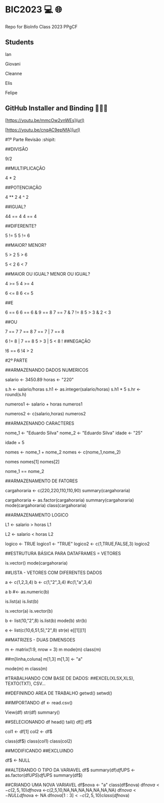 # BIC2023 :computer: :globe_with_meridians:

Repo for BioInfo Class 2023 PPgCF

## Students

Ian

Giovani

Cleanne

Elis

Felipe

## GitHub Installer and Binding 🐜🐝🐞

[https://youtu.be/mmcOw2ynWEs](url)

[https://youtu.be/cnqAC9epNfA](url)


#1º Parte Revisão :shipit:

##DIVISÃO

9/2

##MULTIPLICAÇÃO

4 * 2

##POTENCIAÇÃO

4 ** 2
4 ^ 2

##IGUAL?

 44 == 4
 4  == 4

##DIFERENTE?
 
5 != 5 
5 != 6

##MAIOR? MENOR?

5 > 2
5 > 6

5 < 2
6 < 7

##MAIOR OU IGUAL? MENOR OU IGUAL?

4 >= 5
4 >= 4

6 <= 8
6 <= 5

##E

6 == 6
6 == 6 & 9 == 8
7 == 7 & 7 != 8
5 > 3 &  2 < 3

##OU

7 == 7
7 == 8 
7 == 7 | 7 == 8

6 != 8 | 7 == 8
5 > 3 | 5 < 8
!
##NEGAÇÃO

!6 == 6
!4 > 2



#2º  PARTE

##ARMAZENANDO DADOS NUMERICOS

salario <- 3450.89
horas <- "220"

s.h <- salario/horas
s.h1 <- as.integer(salario/horas)
s.h1 * 5
s.hr <- round(s.h)

numeros1 <- salario + horas
numeros1

numeros2 <- c(salario,horas)
numeros2

##ARMAZENANDO CARACTERES

nome_1 <- "Eduardo Silva"
nome_2 <- "Eduardo Silva"
idade <- "25"

idade + 5

nomes <- nome_1 + nome_2
nomes <- c(nome_1,nome_2)

nomes
nomes[1]
nomes[2]

nome_1 == nome_2

##ARMAZENAMENTO DE FATORES

cargahoraria <- c(220,220,110,110,90)
summary(cargahoraria)

cargahoraria <- as.factor(cargahoraria)
summary(cargahoraria)
mode(cargahoraria)
class(cargahoraria)

##ARMAZENAMENTO LOGICO

L1 <- salario > horas
L1

L2 <- salario < horas
L2

logico <- TRUE
logico1 <- "TRUE"
logico2 <- c(1,TRUE,FALSE,3)
logico2


##ESTRUTURA BÁSICA PARA DATAFRAMES = VETORES

is.vector()
mode(cargahoraria)

##LISTA - VETORES COM DIFERENTES DADOS

a <- c(1,2,3,4)
b <- c(1,"2",3,4)  #c(1,"a",3,4)

a
b #<- as.numeric(b)

is.list(a)
is.list(b)

is.vector(a)
is.vector(b)

b <- list(10,"2",8)
is.list(b)
mode(b)
str(b)

e <- list(c(10,6,51,5),"2",8)
str(e)
e[[1]][1]

##MATRIZES - DUAS DIMENSOES

m <- matrix(1:9, nrow = 3)
m
mode(m)
class(m)

##m[linha,coluna]
m[1,3]
m[1,3] <- "a"

mode(m)
m
class(m)

#TRABALHANDO COM BASE DE DADOS: 
##EXCEL(XLSX,XLS), TEXTO(TXT), CSV...

##DEFININDO AREA DE TRABALHO
getwd()
setwd()

##IMPORTANDO
df <- read.csv()

View(df)
str(df)
summary()

##SELECIONANDO
df
head()
tail()
df[]
df$

col1 <- df[1]
col2 <- df$

class(df$)
class(col1)
class(col2)

##MODIFICANDO
##EXCLUINDO

df$ <- NULL

##ALTERANDO O TIPO DA VARIAVEL
df$
summary(df$)
df$UPS <- as.factor(df$UPS)
df$UPS
summary(df$)

##CRIANDO UMA NOVA VARIAVEL
df$nova <- "a"
class(df$nova)
df$nova <- c(2,5,10)
df$nova <-c(2,5,10,NA,NA,NA,NA,NA,NA,NA)
df$nova <- NULL
df$nova <- NA
df$nova[1:3] <- c(2,5,10)
class(df$nova)
